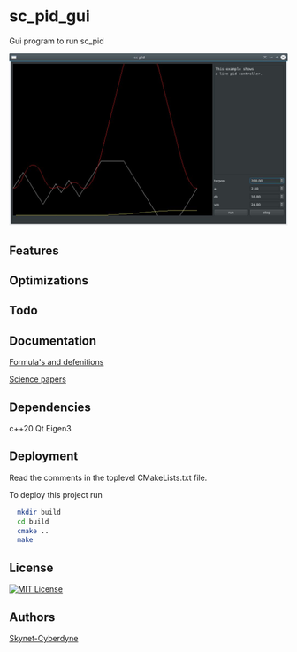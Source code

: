 # sc_pid_gui

Gui program to run sc_pid

![App Screenshot](https://github.com/grotius-cnc/sc_project/blob/main/sc_pid_gui/screen.jpg)

## Features

## Optimizations

## Todo

## Documentation

[Formula's and defenitions](https://github.com/grotius-cnc/sc_project/blob/main/sc_engine/sc_formula.h)

[Science papers](https://github.com/grotius-cnc/sc_project/tree/main/sc_documents)

## Dependencies

c++20
Qt
Eigen3

## Deployment

Read the comments in the toplevel CMakeLists.txt file.

To deploy this project run

```bash
  mkdir build
  cd build
  cmake ..
  make
```

## License

[![MIT License](https://img.shields.io/badge/License-MIT-green.svg)](https://choosealicense.com/licenses/mit/)

## Authors

[Skynet-Cyberdyne](https://www.github.com/grotius-cnc)

